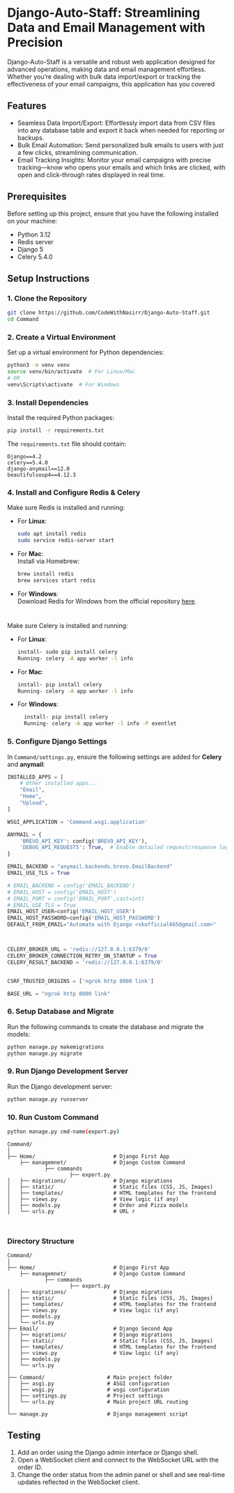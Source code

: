 
# Django-Auto-Staff: Streamlining Data and Email Management with Precision  
Django-Auto-Staff is a versatile and robust web application designed for advanced operations, making data and email management effortless. Whether you’re dealing with bulk data import/export or tracking the effectiveness of your email campaigns, this application has you covered

## Features
- Seamless Data Import/Export: Effortlessly import data from CSV files into any database table and export it back when needed for reporting or backups.
- Bulk Email Automation: Send personalized bulk emails to users with just a few clicks, streamlining communication.
- Email Tracking Insights: Monitor your email campaigns with precise tracking—know who opens your emails and which links are clicked, with open and click-through rates displayed in real time.

## Prerequisites

Before setting up this project, ensure that you have the following installed on your machine:

- Python 3.12
- Redis server
- Django 5
- Celery 5.4.0

## Setup Instructions

### 1. Clone the Repository

```bash
git clone https://github.com/CodeWithNasirr/Django-Auto-Staff.git
cd Command
```

### 2. Create a Virtual Environment

Set up a virtual environment for Python dependencies:

```bash
python3 -m venv venv
source venv/bin/activate  # For Linux/Mac
# OR
venv\Scripts\activate  # For Windows
```

### 3. Install Dependencies

Install the required Python packages:

```bash
pip install -r requirements.txt
```

The `requirements.txt` file should contain:
```
Django==4.2
celery==5.4.0
django-anymail==12.0
beautifulsoup4==4.12.3
```

### 4. Install and Configure Redis & Celery

Make sure Redis is installed and running:

- For **Linux**:  
  ```bash
  sudo apt install redis
  sudo service redis-server start
  ```

- For **Mac**:  
  Install via Homebrew:
  ```bash
  brew install redis
  brew services start redis
  ```

- For **Windows**:  
  Download Redis for Windows from the official repository [here](https://github.com/microsoftarchive/redis/releases).

#
Make sure Celery is installed and running:

- For **Linux**:  
  ```bash
  install- sudo pip install celery
  Running- celery -A app worker -l info
  ```

- For **Mac**:  
  ```bash
  install- pip install celery
  Running- celery -A app worker -l info
  ```

- For **Windows**:  
  ```bash
    install- pip install celery
    Running- celery -A app worker -l info -P eventlet 
  ```



### 5. Configure Django Settings

In `Command/settings.py`, ensure the following settings are added for **Celery** and **anymail**:

```python
INSTALLED_APPS = [
    # Other installed apps...
    "Email",
    "Home",
    "Upload",  
]

WSGI_APPLICATION = 'Command.wsgi.application'

ANYMAIL = {
    'BREVO_API_KEY': config('BREVO_API_KEY'),
    'DEBUG_API_REQUESTS': True,  # Enable detailed request/response logging
}

EMAIL_BACKEND = "anymail.backends.brevo.EmailBackend"
EMAIL_USE_TLS = True

# EMAIL_BACKEND = config('EMAIL_BACKEND')
# EMAIL_HOST = config('EMAIL_HOST')
# EMAIL_PORT = config('EMAIL_PORT',cast=int)
# EMAIL_USE_TLS = True
EMAIL_HOST_USER=config('EMAIL_HOST_USER')
EMAIL_HOST_PASSWORD=config('EMAIL_HOST_PASSWORD')
DEFAULT_FROM_EMAIL="Automate with Django <skofficial665@gmail.com>"



CELERY_BROKER_URL = 'redis://127.0.0.1:6379/0'
CELERY_BROKER_CONNECTION_RETRY_ON_STARTUP = True
CELERY_RESULT_BACKEND = 'redis://127.0.0.1:6379/0'


CSRF_TRUSTED_ORIGINS = ['ngrok http 8000 link']

BASE_URL = "ngrok http 8000 link"

```

### 6. Setup Database and Migrate

Run the following commands to create the database and migrate the models:

```bash
python manage.py makemigrations 
python manage.py migrate
```

### 9. Run Django Development Server

Run the Django development server:

```bash
python manage.py runserver
```

### 10. Run Custom Command 



```bash
python manage.py cmd-name(export.py)
```
```
Command/
│
├── Home/                         # Django First App
    ├── managemnet/               # Django Custom Command
            ├── commands
                    ├── export.py  
│   ├── migrations/               # Django migrations
│   ├── static/                   # Static files (CSS, JS, Images)
│   ├── templates/                # HTML templates for the frontend
│   ├── views.py                  # View logic (if any)
│   ├── models.py                 # Order and Pizza models
│   └── urls.py                   # URL r



```
### Directory Structure
```
Command/
│
├── Home/                         # Django First App
    ├── managemnet/               # Django Custom Command
            ├── commands
                    ├── export.py  
│   ├── migrations/               # Django migrations
│   ├── static/                   # Static files (CSS, JS, Images)
│   ├── templates/                # HTML templates for the frontend
│   ├── views.py                  # View logic (if any)
│   ├── models.py                
│   └── urls.py
├── Email/                        # Django Second App
│   ├── migrations/               # Django migrations
│   ├── static/                   # Static files (CSS, JS, Images)
│   ├── templates/                # HTML templates for the frontend
│   ├── views.py                  # View logic (if any)
│   ├── models.py                 
│   └── urls.py    
│
├── Command/                    # Main project folder
│   ├── asgi.py                 # ASGI configuration 
│   ├── wsgi.py                 # wsgi configuration
│   ├── settings.py             # Project settings
│   └── urls.py                 # Main project URL routing
│
└── manage.py                   # Django management script
```

## Testing

1. Add an order using the Django admin interface or Django shell.
2. Open a WebSocket client and connect to the WebSocket URL with the order ID.
3. Change the order status from the admin panel or shell and see real-time updates reflected in the WebSocket client.